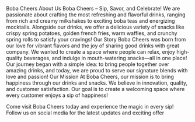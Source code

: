 Boba Cheers
About Us
Boba Cheers – Sip, Savor, and Celebrate! We are passionate about crafting the most refreshing and flavorful drinks, ranging from rich and creamy milkshakes to exciting boba teas and energizing mocktails. Alongside our drinks, we offer a delicious variety of snacks like crispy spring potatoes, golden french fries, warm waffles, and crunchy spring rolls to satisfy your cravings!
Our Story
Boba Cheers was born from our love for vibrant flavors and the joy of sharing good drinks with great company. We wanted to create a space where people can relax, enjoy high-quality beverages, and indulge in mouth-watering snacks—all in one place! Our journey began with a simple idea: to bring people together over amazing drinks, and today, we are proud to serve our signature blends with love and passion!
Our Mission
At Boba Cheers, our mission is to bring happiness through our drinks and snacks. We believe in innovation, quality, and customer satisfaction. Our goal is to create a welcoming space where every customer enjoys a sip of happiness!

Come visit Boba Cheers today and experience the magic in every sip! Follow us on social media for the latest updates and exciting offer
